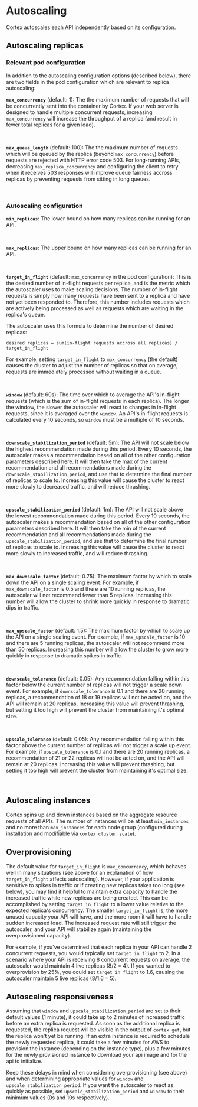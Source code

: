 # Autoscaling

Cortex autoscales each API independently based on its configuration.

## Autoscaling replicas

### Relevant pod configuration

In addition to the autoscaling configuration options (described below), there are two fields in the pod configuration which are relevant to replica autoscaling:

**`max_concurrency`** (default: 1): The the maximum number of requests that will be concurrently sent into the container by Cortex. If your web server is designed to handle multiple concurrent requests, increasing `max_concurrency` will increase the throughput of a replica (and result in fewer total replicas for a given load).

<br>

**`max_queue_length`** (default: 100): The the maximum number of requests which will be queued by the replica (beyond `max_concurrency`) before requests are rejected with HTTP error code 503. For long-running APIs, decreasing `max_replica_concurrency` and configuring the client to retry when it receives 503 responses will improve queue fairness accross replicas by preventing requests from sitting in long queues.

<br>

### Autoscaling configuration

**`min_replicas`**: The lower bound on how many replicas can be running for an API.

<br>

**`max_replicas`**: The upper bound on how many replicas can be running for an API.

<br>

**`target_in_flight`** (default: `max_concurrency` in the pod configuration): This is the desired number of in-flight requests per replica, and is the metric which the autoscaler uses to make scaling decisions. The number of in-flight requests is simply how many requests have been sent to a replica and have not yet been responded to. Therefore, this number includes requests which are actively being processed as well as requests which are waiting in the replica's queue.

The autoscaler uses this formula to determine the number of desired replicas:

`desired replicas = sum(in-flight requests accross all replicas) / target_in_flight`

For example, setting `target_in_flight` to `max_concurrency` (the default) causes the cluster to adjust the number of replicas so that on average, requests are immediately processed without waiting in a queue.

<br>

**`window`** (default: 60s): The time over which to average the API's in-flight requests (which is the sum of in-flight requests in each replica). The longer the window, the slower the autoscaler will react to changes in in-flight requests, since it is averaged over the `window`. An API's in-flight requests is calculated every 10 seconds, so `window` must be a multiple of 10 seconds.

<br>

**`downscale_stabilization_period`** (default: 5m): The API will not scale below the highest recommendation made during this period. Every 10 seconds, the autoscaler makes a recommendation based on all of the other configuration parameters described here. It will then take the max of the current recommendation and all recommendations made during the `downscale_stabilization_period`, and use that to determine the final number of replicas to scale to. Increasing this value will cause the cluster to react more slowly to decreased traffic, and will reduce thrashing.

<br>

**`upscale_stabilization_period`** (default: 1m): The API will not scale above the lowest recommendation made during this period. Every 10 seconds, the autoscaler makes a recommendation based on all of the other configuration parameters described here. It will then take the min of the current recommendation and all recommendations made during the `upscale_stabilization_period`, and use that to determine the final number of replicas to scale to. Increasing this value will cause the cluster to react more slowly to increased traffic, and will reduce thrashing.

<br>

**`max_downscale_factor`** (default: 0.75): The maximum factor by which to scale down the API on a single scaling event. For example, if `max_downscale_factor` is 0.5 and there are 10 running replicas, the autoscaler will not recommend fewer than 5 replicas. Increasing this number will allow the cluster to shrink more quickly in response to dramatic dips in traffic.

<br>

**`max_upscale_factor`** (default: 1.5): The maximum factor by which to scale up the API on a single scaling event. For example, if `max_upscale_factor` is 10 and there are 5 running replicas, the autoscaler will not recommend more than 50 replicas. Increasing this number will allow the cluster to grow more quickly in response to dramatic spikes in traffic.

<br>

**`downscale_tolerance`** (default: 0.05): Any recommendation falling within this factor below the current number of replicas will not trigger a scale down event. For example, if `downscale_tolerance` is 0.1 and there are 20 running replicas, a recommendation of 18 or 19 replicas will not be acted on, and the API will remain at 20 replicas. Increasing this value will prevent thrashing, but setting it too high will prevent the cluster from maintaining it's optimal size.

<br>

**`upscale_tolerance`** (default: 0.05): Any recommendation falling within this factor above the current number of replicas will not trigger a scale up event. For example, if `upscale_tolerance` is 0.1 and there are 20 running replicas, a recommendation of 21 or 22 replicas will not be acted on, and the API will remain at 20 replicas. Increasing this value will prevent thrashing, but setting it too high will prevent the cluster from maintaining it's optimal size.

<br>

## Autoscaling instances

Cortex spins up and down instances based on the aggregate resource requests of all APIs. The number of instances will be at least `min_instances` and no more than `max_instances` for each node group (configured during installation and modifiable via `cortex cluster scale`).

## Overprovisioning

The default value for `target_in_flight` is `max_concurrency`, which behaves well in many situations (see above for an explanation of how `target_in_flight` affects autoscaling). However, if your application is sensitive to spikes in traffic or if creating new replicas takes too long (see below), you may find it helpful to maintain extra capacity to handle the increased traffic while new replicas are being created. This can be accomplished by setting `target_in_flight` to a lower value relative to the expected replica's concurrency. The smaller `target_in_flight` is, the more unused capacity your API will have, and the more room it will have to handle sudden increased load. The increased request rate will still trigger the autoscaler, and your API will stabilize again (maintaining the overprovisioned capacity).

For example, if you've determined that each replica in your API can handle 2 concurrent requests, you would typically set `target_in_flight` to 2. In a scenario where your API is receiving 8 concurrent requests on average, the autoscaler would maintain 4 live replicas (8/2 = 4). If you wanted to overprovision by 25%, you could set `target_in_flight` to 1.6, causing the autoscaler maintain 5 live replicas (8/1.6 = 5).

## Autoscaling responsiveness

Assuming that `window` and `upscale_stabilization_period` are set to their default values (1 minute), it could take up to 2 minutes of increased traffic before an extra replica is requested. As soon as the additional replica is requested, the replica request will be visible in the output of `cortex get`, but the replica won't yet be running. If an extra instance is required to schedule the newly requested replica, it could take a few minutes for AWS to provision the instance (depending on the instance type), plus a few minutes for the newly provisioned instance to download your api image and for the api to initialize.

Keep these delays in mind when considering overprovisioning (see above) and when determining appropriate values for `window` and `upscale_stabilization_period`. If you want the autoscaler to react as quickly as possible, set `upscale_stabilization_period` and `window` to their minimum values (0s and 10s respectively).
